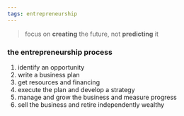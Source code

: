 ```yaml
---
tags: entrepreneurship
---
```


> focus on **creating** the future, not **predicting** it
### the entrepreneurship process
1. identify an opportunity
2. write a business plan
3.  get resources and financing
4. execute the plan and develop a strategy
5. manage and grow the business and measure progress
6.  sell the business and retire independently wealthy

